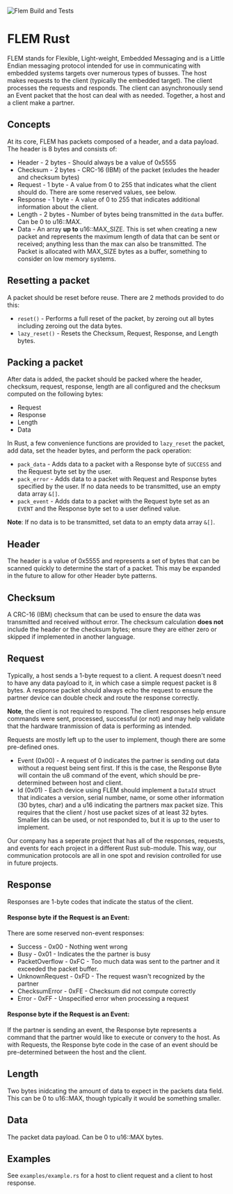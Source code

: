 ![Flem Build and Tests](https://github.com/amcelroy/flem-rust/actions/workflows/rust.yml/badge.svg)

# FLEM Rust

FLEM stands for Flexible, Light-weight, Embedded Messaging and is a Little 
Endian messaging protocol intended for use in communicating with embedded 
systems targets over numerous types of busses. The host makes requests to the 
client (typically the embedded target). The client processes the requests and 
responds. The client can asynchronously send an Event packet that the host can 
deal with as needed. Together, a host and a client make a partner.

## Concepts

At its core, FLEM has packets composed of a header, and a data payload. The 
header is 8 bytes and consists of:
- Header - 2 bytes - Should always be a value of 0x5555
- Checksum - 2 bytes - CRC-16 (IBM) of the packet (exludes the header and 
checksum bytes)
- Request - 1 byte - A value from 0 to 255 that indicates what the client 
should do. There are some reserved values, see below.
- Response - 1 byte - A value of 0 to 255 that indicates additional information
 about the client.
- Length - 2 bytes - Number of bytes being transmitted in the `data` buffer. 
Can be 0 to u16::MAX.
- Data - An array **up to** u16::MAX_SIZE. This is set when creating a new 
packet and represents the maximum length of data that can be sent or received; 
anything less than the max can also be transmitted. The Packet is allocated with
MAX_SIZE bytes as a buffer, something to consider on low memory systems.

## Resetting a packet
A packet should be reset before reuse. There are 2 methods provided to do this:
- `reset()` - Performs a full reset of the packet, by zeroing out all bytes
including zeroing out the data bytes.
- `lazy_reset()` - Resets the Checksum, Request, Response, and Length bytes.

## Packing a packet
After data is added, the packet should be packed where the header, checksum,
request, response, length are all configured and the checksum computed on the
following bytes:
- Request
- Response
- Length
- Data

In Rust, a few convenience functions are provided to `lazy_reset` the packet, 
add data, set the header bytes, and perform the pack operation:
- `pack_data` - Adds data to a packet with a Response byte of `SUCCESS` and the
Request byte set by the user.
- `pack_error` - Adds data to a packet with Request and Response bytes specified 
by the user. If no data needs to be transmitted, use an empty data array `&[]`.
- `pack_event` - Adds data to a packet with the Request byte set as an `EVENT`
and the Response byte set to a user defined value.

__Note__: If no data is to be transmitted, set data to an empty data array 
`&[]`.

## Header
The header is a value of 0x5555 and represents a set of bytes that can be 
scanned quickly to determine the start of a packet. This may be expanded in the 
future to allow for other Header byte patterns.

## Checksum
A CRC-16 (IBM) checksum that can be used to ensure the data was transmitted and
received without error. The checksum calculation **does not** include the 
header or the checksum bytes; ensure they are either zero or skipped if
implemented in another language.

## Request
Typically, a host sends a 1-byte request to a client. A request doesn't need to 
have any data payload to it, in which case a simple request packet is 8 bytes. 
A response packet should always echo the request to ensure the partner device 
can double check and route the response correctly. 

__Note__, the client is not required to respond. The client responses help 
ensure commands were sent, processed, successful (or not) and may help validate
that the hardware tranmission of data is performing as intended.

Requests are mostly left up to the user to implement, though there are some 
pre-defined ones.

- Event (0x00) - A request of 0 indicates the partner is sending out data without 
a request being sent first. If this is the case, the Response Byte will contain 
the u8 command of the event, which should be pre-determined between host and 
client.
- Id (0x01) - Each device using FLEM should implement a `DataId` struct that 
indicates a version, serial number, name, or some other information (30 bytes, 
char) and a u16 indicating the partners max packet size.  This requires that 
the client / host use packet sizes of at least 32 bytes. Smaller Ids can be 
used, or not responded to, but it is up to the user to implement.

Our company has a seperate project that has all of the responses, requests, and
events for each project in a different Rust sub-module. This way, our 
communication protocols are all in one spot and revision controlled for use in
future projects.

## Response
Responses are 1-byte codes that indicate the status of the client.

#### Response byte if the Request is an Event: 
There are some reserved non-event responses:
- Success - 0x00 - Nothing went wrong
- Busy - 0x01 - Indicates the the partner is busy
- PacketOverflow - 0xFC - Too much data was sent to the partner and it exceeded
the packet buffer.
- UnknownRequest - 0xFD - The request wasn't recognized by the partner
- ChecksumError - 0xFE - Checksum did not compute correctly
- Error - 0xFF - Unspecified error when processing a request

#### Response byte if the Request is an Event:
If the partner is sending an event, the Response byte represents a command that 
the partner would like to execute or convery to the host. As with Requests, the
Response byte code in the case of an event should be pre-determined between the
host and the client.

## Length
Two bytes inidcating the amount of data to expect in the packets data field. 
This can be 0 to u16::MAX, though typically it would be something smaller. 

## Data
The packet data payload. Can be 0 to u16::MAX bytes. 

## Examples

See `examples/example.rs` for a host to client request and a client to host
response.
